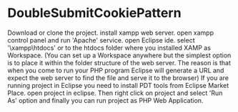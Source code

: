 # DoubleSubmitCookiePattern

Download or clone the project. install xampp web server. open xampp control panel and run 'Apache' service. open Eclipse ide. select '\xampp\htdocs' or to the htdocs folder where you installed XAMP as Workspace. (You can set up a Workspace anywhere but the simplest option is to place it within the folder structure of the web server. The reason is that when you come to run your PHP program Eclipse will generate a URL and expect the web server to find the file and serve it to the browser) If you are running project in Eclipse you need to install PDT tools from Eclipse Market Place. open project in eclipse. Then right click on project and select 'Run As' option and finally you can run project as PHP Web Application.


